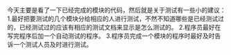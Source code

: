 ﻿今天主要是看了一下已经完成的模块的代码，然后就是关于测试有一些小的建议：
1.最好把要测试的几个模块分给相应的人进行测试，不然不知道哪些是已经测试过的，已经测试过的应该有相应的测试文档来显示是怎么测试的。
2.程序员最好在写完程序后加一个自动测试的程序。
3.程序员完成一个模块的程序时最好及时告诉一个测试人员及时进行测试。
